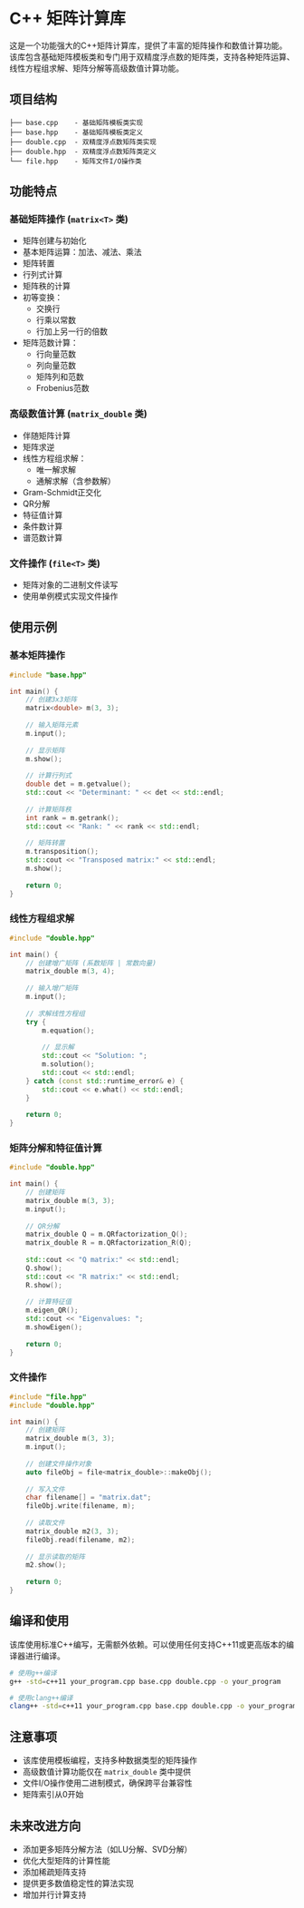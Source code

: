 # C++ 矩阵计算库

这是一个功能强大的C++矩阵计算库，提供了丰富的矩阵操作和数值计算功能。该库包含基础矩阵模板类和专门用于双精度浮点数的矩阵类，支持各种矩阵运算、线性方程组求解、矩阵分解等高级数值计算功能。

## 项目结构

```
├── base.cpp    - 基础矩阵模板类实现
├── base.hpp    - 基础矩阵模板类定义
├── double.cpp  - 双精度浮点数矩阵类实现
├── double.hpp  - 双精度浮点数矩阵类定义
└── file.hpp    - 矩阵文件I/O操作类
```

## 功能特点

### 基础矩阵操作 (`matrix<T>` 类)

- 矩阵创建与初始化
- 基本矩阵运算：加法、减法、乘法
- 矩阵转置
- 行列式计算
- 矩阵秩的计算
- 初等变换：
  - 交换行
  - 行乘以常数
  - 行加上另一行的倍数
- 矩阵范数计算：
  - 行向量范数
  - 列向量范数
  - 矩阵列和范数
  - Frobenius范数

### 高级数值计算 (`matrix_double` 类)

- 伴随矩阵计算
- 矩阵求逆
- 线性方程组求解：
  - 唯一解求解
  - 通解求解（含参数解）
- Gram-Schmidt正交化
- QR分解
- 特征值计算
- 条件数计算
- 谱范数计算

### 文件操作 (`file<T>` 类)

- 矩阵对象的二进制文件读写
- 使用单例模式实现文件操作

## 使用示例

### 基本矩阵操作

```cpp
#include "base.hpp"

int main() {
    // 创建3x3矩阵
    matrix<double> m(3, 3);
    
    // 输入矩阵元素
    m.input();
    
    // 显示矩阵
    m.show();
    
    // 计算行列式
    double det = m.getvalue();
    std::cout << "Determinant: " << det << std::endl;
    
    // 计算矩阵秩
    int rank = m.getrank();
    std::cout << "Rank: " << rank << std::endl;
    
    // 矩阵转置
    m.transposition();
    std::cout << "Transposed matrix:" << std::endl;
    m.show();
    
    return 0;
}
```

### 线性方程组求解

```cpp
#include "double.hpp"

int main() {
    // 创建增广矩阵 (系数矩阵 | 常数向量)
    matrix_double m(3, 4);
    
    // 输入增广矩阵
    m.input();
    
    // 求解线性方程组
    try {
        m.equation();
        
        // 显示解
        std::cout << "Solution: ";
        m.solution();
        std::cout << std::endl;
    } catch (const std::runtime_error& e) {
        std::cout << e.what() << std::endl;
    }
    
    return 0;
}
```

### 矩阵分解和特征值计算

```cpp
#include "double.hpp"

int main() {
    // 创建矩阵
    matrix_double m(3, 3);
    m.input();
    
    // QR分解
    matrix_double Q = m.QRfactorization_Q();
    matrix_double R = m.QRfactorization_R(Q);
    
    std::cout << "Q matrix:" << std::endl;
    Q.show();
    std::cout << "R matrix:" << std::endl;
    R.show();
    
    // 计算特征值
    m.eigen_QR();
    std::cout << "Eigenvalues: ";
    m.showEigen();
    
    return 0;
}
```

### 文件操作

```cpp
#include "file.hpp"
#include "double.hpp"

int main() {
    // 创建矩阵
    matrix_double m(3, 3);
    m.input();
    
    // 创建文件操作对象
    auto fileObj = file<matrix_double>::makeObj();
    
    // 写入文件
    char filename[] = "matrix.dat";
    fileObj.write(filename, m);
    
    // 读取文件
    matrix_double m2(3, 3);
    fileObj.read(filename, m2);
    
    // 显示读取的矩阵
    m2.show();
    
    return 0;
}
```

## 编译和使用

该库使用标准C++编写，无需额外依赖。可以使用任何支持C++11或更高版本的编译器进行编译。

```bash
# 使用g++编译
g++ -std=c++11 your_program.cpp base.cpp double.cpp -o your_program

# 使用clang++编译
clang++ -std=c++11 your_program.cpp base.cpp double.cpp -o your_program
```

## 注意事项

- 该库使用模板编程，支持多种数据类型的矩阵操作
- 高级数值计算功能仅在 `matrix_double` 类中提供
- 文件I/O操作使用二进制模式，确保跨平台兼容性
- 矩阵索引从0开始

## 未来改进方向

- 添加更多矩阵分解方法（如LU分解、SVD分解）
- 优化大型矩阵的计算性能
- 添加稀疏矩阵支持
- 提供更多数值稳定性的算法实现
- 增加并行计算支持
